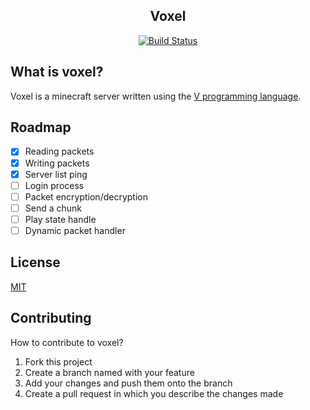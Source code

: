 <h2 align="center">Voxel</h2>
<div align="center">

[![Build Status](https://travis-ci.org/end-me/voxel.svg?branch=master)](https://travis-ci.org/end-me/voxel)
 
</div>

## What is voxel?
Voxel is a minecraft server written using the [V programming language](https://vlang.io).

## Roadmap
- [x] Reading packets
- [x] Writing packets
- [x] Server list ping
- [ ] Login process
- [ ] Packet encryption/decryption
- [ ] Send a chunk
- [ ] Play state handle
- [ ] Dynamic packet handler

## License
[MIT](https://github.com/end-me/voxel/blob/master/LICENSE)

## Contributing
How to contribute to voxel?
1. Fork this project
2. Create a branch named with your feature
3. Add your changes and push them onto the branch
4. Create a pull request in which you describe the changes made
